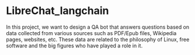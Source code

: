 # LibreChat_langchain
In this project, we want to design a QA bot that answers questions based on data collected from various sources such as PDF/Epub files, Wikipedia pages, websites, etc. These data are related to the philosophy of Linux, free software and the big figures who have played a role in it.
